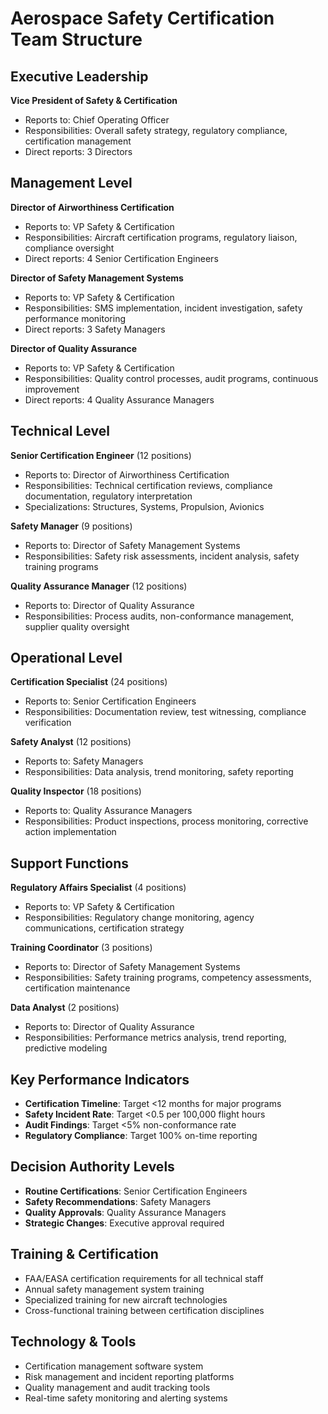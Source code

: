# Aerospace Safety Certification Team Structure

## Executive Leadership
**Vice President of Safety & Certification**  
- Reports to: Chief Operating Officer  
- Responsibilities: Overall safety strategy, regulatory compliance, certification management  
- Direct reports: 3 Directors  

## Management Level
**Director of Airworthiness Certification**  
- Reports to: VP Safety & Certification  
- Responsibilities: Aircraft certification programs, regulatory liaison, compliance oversight  
- Direct reports: 4 Senior Certification Engineers  

**Director of Safety Management Systems**  
- Reports to: VP Safety & Certification  
- Responsibilities: SMS implementation, incident investigation, safety performance monitoring  
- Direct reports: 3 Safety Managers  

**Director of Quality Assurance**  
- Reports to: VP Safety & Certification  
- Responsibilities: Quality control processes, audit programs, continuous improvement  
- Direct reports: 4 Quality Assurance Managers  

## Technical Level
**Senior Certification Engineer** (12 positions)  
- Reports to: Director of Airworthiness Certification  
- Responsibilities: Technical certification reviews, compliance documentation, regulatory interpretation  
- Specializations: Structures, Systems, Propulsion, Avionics  

**Safety Manager** (9 positions)  
- Reports to: Director of Safety Management Systems  
- Responsibilities: Safety risk assessments, incident analysis, safety training programs  

**Quality Assurance Manager** (12 positions)  
- Reports to: Director of Quality Assurance  
- Responsibilities: Process audits, non-conformance management, supplier quality oversight  

## Operational Level
**Certification Specialist** (24 positions)  
- Reports to: Senior Certification Engineers  
- Responsibilities: Documentation review, test witnessing, compliance verification  

**Safety Analyst** (12 positions)  
- Reports to: Safety Managers  
- Responsibilities: Data analysis, trend monitoring, safety reporting  

**Quality Inspector** (18 positions)  
- Reports to: Quality Assurance Managers  
- Responsibilities: Product inspections, process monitoring, corrective action implementation  

## Support Functions
**Regulatory Affairs Specialist** (4 positions)  
- Reports to: VP Safety & Certification  
- Responsibilities: Regulatory change monitoring, agency communications, certification strategy  

**Training Coordinator** (3 positions)  
- Reports to: Director of Safety Management Systems  
- Responsibilities: Safety training programs, competency assessments, certification maintenance  

**Data Analyst** (2 positions)  
- Reports to: Director of Quality Assurance  
- Responsibilities: Performance metrics analysis, trend reporting, predictive modeling  

## Key Performance Indicators
- **Certification Timeline**: Target <12 months for major programs  
- **Safety Incident Rate**: Target <0.5 per 100,000 flight hours  
- **Audit Findings**: Target <5% non-conformance rate  
- **Regulatory Compliance**: Target 100% on-time reporting  

## Decision Authority Levels
- **Routine Certifications**: Senior Certification Engineers  
- **Safety Recommendations**: Safety Managers  
- **Quality Approvals**: Quality Assurance Managers  
- **Strategic Changes**: Executive approval required  

## Training & Certification
- FAA/EASA certification requirements for all technical staff  
- Annual safety management system training  
- Specialized training for new aircraft technologies  
- Cross-functional training between certification disciplines  

## Technology & Tools
- Certification management software system  
- Risk management and incident reporting platforms  
- Quality management and audit tracking tools  
- Real-time safety monitoring and alerting systems